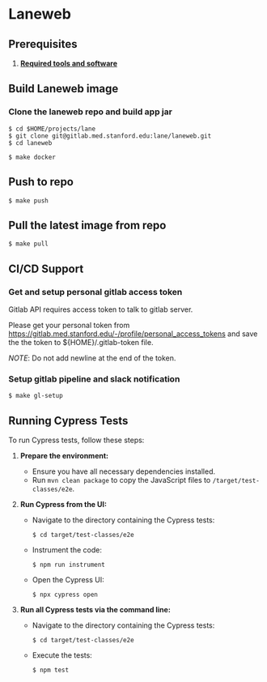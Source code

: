# Laneweb

## Prerequisites

1. **[Required tools and software](https://gitlab.med.stanford.edu/irt-lane/som-laneweb/-/blob/main/tools.md)**

## Build Laneweb image

### Clone the laneweb repo and build app jar
    
```
$ cd $HOME/projects/lane
$ git clone git@gitlab.med.stanford.edu:lane/laneweb.git
$ cd laneweb

$ make docker
```

## Push to repo

```
$ make push
```

## Pull the latest image from repo

```
$ make pull
```
## CI/CD Support

### Get and setup personal gitlab access token
Gitlab API requires access token to talk to gitlab server.

Please get your personal token from https://gitlab.med.stanford.edu/-/profile/personal_access_tokens
and save the the token to ${HOME}/.gitlab-token file.

_NOTE_: Do not add newline at the end of the token.

### Setup gitlab pipeline and slack notification

```
$ make gl-setup
```

## Running Cypress Tests

To run Cypress tests, follow these steps:

1. **Prepare the environment:**
    - Ensure you have all necessary dependencies installed.
    - Run `mvn clean package` to copy the JavaScript files to `/target/test-classes/e2e`.

2. **Run Cypress from the UI:**
    - Navigate to the directory containing the Cypress tests:
      ```
      $ cd target/test-classes/e2e
      ```
    - Instrument the code:
      ```
      $ npm run instrument
      ```
    - Open the Cypress UI:
      ```
      $ npx cypress open
      ```

3. **Run all Cypress tests via the command line:**
    - Navigate to the directory containing the Cypress tests:
      ```
      $ cd target/test-classes/e2e
      ```
    - Execute the tests:
      ```
      $ npm test
      ```


